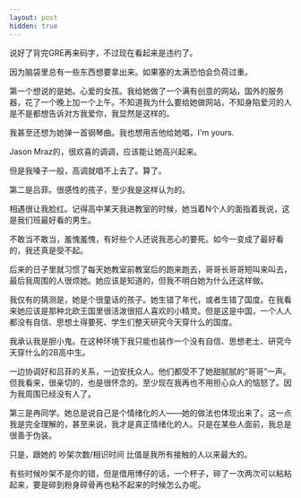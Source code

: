 ```yaml
---
layout: post
hidden: true
---
```

说好了背完GRE再来码字，不过现在看起来是违约了。

因为脑袋里总有一些东西想要拿出来。如果塞的太满恐怕会负荷过重。

第一个想说的是她。心爱的女孩。我给她做了一个满有创意的网站，国外的服务器，花了一个晚上加一个上午。不知道我为什么要给她做网站，不知身陷爱河的人是不是都想告诉对方我爱你，我显然是这样的。

我甚至还想为她弹一首钢琴曲。我也想用吉他给她唱，I'm yours.

Jason Mraz的，很欢喜的调调，应该能让她高兴起来。

但是我嗓子一般，高调就唱不上去了。算了。

第二是吕菲。很感性的孩子，至少我是这样认为的。

相遇很让我脸红。记得高中某天我进教室的时候，她当着N个人的面指着我说，这是我们班最好看的男生。

不敢当不敢当，羞愧羞愧，有好些个人还说我恶心的要死。如今一变成了最好看的，我还真是受不起。

后来的日子里就习惯了每天她教室前教室后的跑来跑去，哥哥长哥哥短叫来叫去，最后我周围的人很烦她。她应该是知道的，但我不明白她为什么还这样做。

我仅有的猜测是，她是个很童话的孩子。她生错了年代，或者生错了国度。在我看来她应该是那种北欧王国里很活泼很招人喜欢的小精灵。但是这是中国，一个人人都没有自信、思想土得要死、学生们整天研究今天穿什么的国度。

我承认我是胆小鬼。在这种环境下我只能也装作一个没有自信、思想老土、研究今天穿什么的2B高中生。

一边协调好和吕菲的关系，一边安抚众人。他们都受不了她甜腻腻的“哥哥”一声。但我看来，很亲切的，也是很怀念的。至少现在我再也不用担心众人的恼怒了。因为我周围已经没有人了。

第三是冉同学。她总是说自己是个情绪化的人——她的做法也体现出来了。这一点我是完全理解的，甚至来说，我才是真正情绪化的人。只是在某些人面前，我总是很善于伪装。

只是，跟她的 吵架次数/相识时间 比值是我所有接触的人以来最大的。

有些时候吵架不是你的错，但是借用博仔的话，一个杯子，碎了一次两次可以粘粘起来，要是碎到粉身碎骨再也粘不起来的时候怎么办呢。